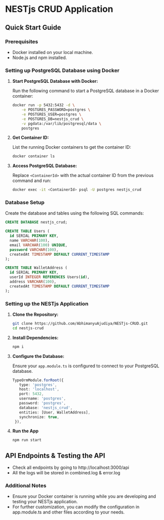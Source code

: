 # NESTjs CRUD Application

## Quick Start Guide

### Prerequisites

- Docker installed on your local machine.
- Node.js and npm installed.

### Setting up PostgreSQL Database using Docker

1. **Start PostgreSQL Database with Docker:**

   Run the following command to start a PostgreSQL database in a Docker container:

   ```bash
   docker run -p 5432:5432 -d \
       -e POSTGRES_PASSWORD=postgres \
       -e POSTGRES_USER=postgres \
       -e POSTGRES_DB=nestjs_crud \
       -v pgdata:/var/lib/postgresql/data \
       postgres
    ```
2. **Get Container ID:**

    List the running Docker containers to get the container ID:

    ```bash
    docker container ls
    ```
3. **Access PostgreSQL Database:**

    Replace `<ContainerId>` with the actual container ID from the previous command and run:

    ```bash
    docker exec -it <ContainerId> psql -U postgres nestjs_crud
    ```

### Database Setup

Create the database and tables using the following SQL commands:
```sql
CREATE DATABASE nestjs_crud;
```
```sql
CREATE TABLE Users (
  id SERIAL PRIMARY KEY,
  name VARCHAR(100),
  email VARCHAR(100) UNIQUE,
  password VARCHAR(100),
  createdAt TIMESTAMP DEFAULT CURRENT_TIMESTAMP
);
```
```sql
CREATE TABLE WalletAddress (
  id SERIAL PRIMARY KEY,
  userId INTEGER REFERENCES Users(id),
  address VARCHAR(100),
  createdAt TIMESTAMP DEFAULT CURRENT_TIMESTAMP
);
```

### Setting up the NESTjs Application

1. **Clone the Repository:**

    ```bash
    git clone https://github.com/AbhimanyuAjudiya/NESTjs-CRUD.git
    cd nestjs-crud
    ```
2. **Install Dependencies:**

    ```bash
    npm i
    ```
3. **Configure the Database:**

   Ensure your `app.module.ts` is configured to connect to your PostgreSQL database.

   ```typescript
   TypeOrmModule.forRoot({
      type: 'postgres',
      host: 'localhost',
      port: 5432,
      username: 'postgres',
      password: 'postgres',
      database: 'nestjs_crud',
      entities: [User, WalletAddress],
      synchronize: true,
    }),
   ```
4. **Run the App**
    ```bash
    npm run start
    ```

## API Endpoints & Testing the API
 - Check all endpoints by going to http://localhost:3000/api
- All the logs will be stored in combined.log & error.log

### Additional Notes
- Ensure your Docker container is running while you are developing and testing your NESTjs application.
- For further customization, you can modify the configuration in app.module.ts and other files according to your needs.